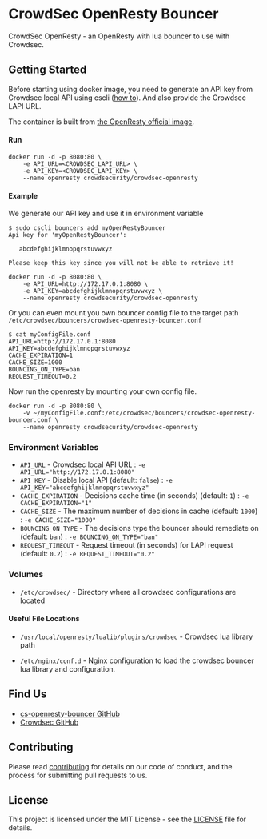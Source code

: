# CrowdSec OpenResty Bouncer

CrowdSec OpenResty - an OpenResty with lua bouncer to use with Crowdsec.

## Getting Started

Before starting using docker image, you need to generate an API key from Crowdsec local API using cscli ([how to](https://docs.crowdsec.net/docs/user_guides/bouncers_configuration/)). And also provide the Crowdsec LAPI URL.

The container is built from [the OpenResty official image](https://hub.docker.com/r/openresty/openresty).

#### Run

```shell
docker run -d -p 8080:80 \
    -e API_URL=<CROWDSEC_LAPI_URL> \
    -e API_KEY=<CROWDSEC_LAPI_KEY> \
    --name openresty crowdsecurity/crowdsec-openresty
```

#### Example

We generate our API key and use it in environment variable
```shell
$ sudo cscli bouncers add myOpenRestyBouncer
Api key for 'myOpenRestyBouncer':

   abcdefghijklmnopqrstuvwxyz

Please keep this key since you will not be able to retrieve it!
```

```shell
docker run -d -p 8080:80 \
    -e API_URL=http://172.17.0.1:8080 \
    -e API_KEY=abcdefghijklmnopqrstuvwxyz \
    --name openresty crowdsecurity/crowdsec-openresty
```

Or you can even mount you own bouncer config file to the target path `/etc/crowdsec/bouncers/crowdsec-openresty-bouncer.conf`

```shell
$ cat myConfigFile.conf
API_URL=http://172.17.0.1:8080
API_KEY=abcdefghijklmnopqrstuvwxyz
CACHE_EXPIRATION=1
CACHE_SIZE=1000
BOUNCING_ON_TYPE=ban
REQUEST_TIMEOUT=0.2
```

Now run the openresty by mounting your own config file.

```shell
docker run -d -p 8080:80 \
    -v ~/myConfigFile.conf:/etc/crowdsec/bouncers/crowdsec-openresty-bouncer.conf \
    --name openresty crowdsecurity/crowdsec-openresty
```

### Environment Variables

* `API_URL`          - Crowdsec local API URL : `-e API_URL="http://172.17.0.1:8080"`
* `API_KEY`          - Disable local API (default: `false`) : `-e API_KEY="abcdefghijklmnopqrstuvwxyz"`
* `CACHE_EXPIRATION` - Decisions cache time (in seconds) (default: `1`) : `-e CACHE_EXPIRATION="1"`
* `CACHE_SIZE`       - The maximum number of decisions in cache (default: `1000`) : `-e CACHE_SIZE="1000"`
* `BOUNCING_ON_TYPE` - The decisions type the bouncer should remediate on (default: `ban`) : `-e BOUNCING_ON_TYPE="ban"`
* `REQUEST_TIMEOUT`  - Request timeout (in seconds) for LAPI request (default: `0.2`) : `-e REQUEST_TIMEOUT="0.2"`

### Volumes

* `/etc/crowdsec/` - Directory where all crowdsec configurations are located

#### Useful File Locations

* `/usr/local/openresty/lualib/plugins/crowdsec` - Crowdsec lua library path
  
* `/etc/nginx/conf.d` - Nginx configuration to load the crowdsec bouncer lua library and configuration.

## Find Us

* [cs-openresty-bouncer GitHub](https://github.com/crowdsecurity/cs-openresty-bouncer)
* [Crowdsec GitHub](https://github.com/crowdsecurity/crowdsec)

## Contributing

Please read [contributing](https://docs.crowdsec.net/Crowdsec/v1/contributing/) for details on our code of conduct, and the process for submitting pull requests to us.

## License

This project is licensed under the MIT License - see the [LICENSE](https://github.com/crowdsecurity/cs-openresty-bouncer/blob/main/LICENSE) file for details.